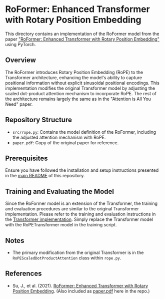 # RoFormer: Enhanced Transformer with Rotary Position Embedding

This directory contains an implementation of the RoFormer model from the paper ["RoFormer: Enhanced Transformer with Rotary Position Embedding"](https://arxiv.org/pdf/2104.09864) using PyTorch.

## Overview

The RoFormer introduces Rotary Position Embedding (RoPE) to the Transformer architecture, enhancing the model's ability to capture positional information without explicit sinusoidal positional encodings. This implementation modifies the original Transformer model by adjusting the scaled dot-product attention mechanism to incorporate RoPE. The rest of the architecture remains largely the same as in the "Attention is All You Need" paper.

## Repository Structure

- `src/rope.py`: Contains the model definition of the RoFormer, including the adjusted attention mechanism with RoPE.
- `paper.pdf`: Copy of the original paper for reference.

## Prerequisites

Ensure you have followed the installation and setup instructions presented in the [main README](../../README.md) of this repository.

## Training and Evaluating the Model

Since the RoFormer model is an extension of the Transformer, the training and evaluation procedures are similar to the original Transformer implementation. Please refer to the training and evaluation instructions in the [Transformer implementation](../Attention_is_all_you_need/README.md#training-the-model). Simply replace the Transformer model with the RoPETransformer model in the training script.

## Notes

- The primary modification from the original Transformer is in the `RoPEScaledDotProductAttention` class within `rope.py`.

## References

- Su, J., et al. (2021). [RoFormer: Enhanced Transformer with Rotary Position Embedding](https://arxiv.org/pdf/2104.09864). (Also included as [paper.pdf](paper.pdf) here in the repo.)
